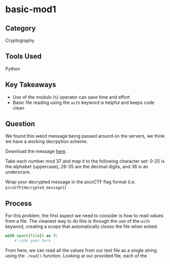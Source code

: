 # basic-mod1

## Category

Cryptography

## Tools Used

Python

## Key Takeaways

- Use of the modulo (`%`) operator can save time and effort
- Basic file reading using the `with` keyword is helpful and keeps code clean

## Question

We found this weird message being passed around on the servers, we think we have a working decrpytion scheme.

Download the message [here](./message.txt).

Take each number mod 37 and map it to the following character set: 0-25 is the alphabet (uppercase), 26-35 are the decimal digits, and 36 is an underscore.

Wrap your decrypted message in the picoCTF flag format (i.e. `picoCTF{decrypted_message}`)

## Process

For this problem, the first aspect we need to consider is how to read values from a file. The cleanest way to do this is through the use of the `with` keyword, creating a scope that automatically closes the file when exited:

```py
with open({file}) as f:
    # code goes here
```

From here, we can read all the values from our text file as a single string using the `.read()` function. Looking at our provided file, each of the 
